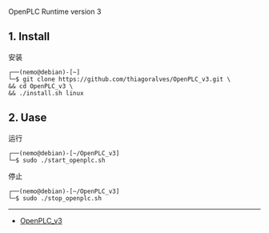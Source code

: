  OpenPLC Runtime version 3
 
## 1. Install

安装

```
┌──(nemo@debian)-[~]
└─$ git clone https://github.com/thiagoralves/OpenPLC_v3.git \
&& cd OpenPLC_v3 \
&& ./install.sh linux
```
## 2. Uase

运行

```
┌──(nemo@debian)-[~/OpenPLC_v3]
└─$ sudo ./start_openplc.sh
```
停止

```
┌──(nemo@debian)-[~/OpenPLC_v3]
└─$ sudo ./stop_openplc.sh
```

---

- [OpenPLC_v3](https://github.com/thiagoralves/OpenPLC_v3)
